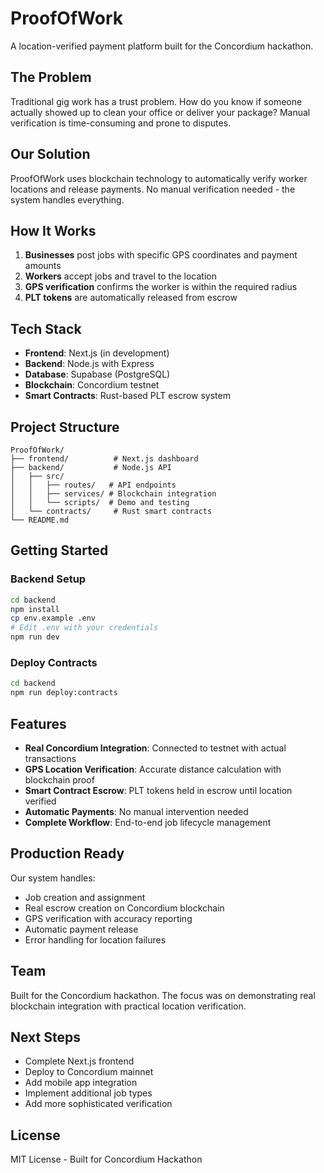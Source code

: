 # ProofOfWork

A location-verified payment platform built for the Concordium hackathon.

## The Problem

Traditional gig work has a trust problem. How do you know if someone actually showed up to clean your office or deliver your package? Manual verification is time-consuming and prone to disputes.

## Our Solution

ProofOfWork uses blockchain technology to automatically verify worker locations and release payments. No manual verification needed - the system handles everything.

## How It Works

1. **Businesses** post jobs with specific GPS coordinates and payment amounts
2. **Workers** accept jobs and travel to the location
3. **GPS verification** confirms the worker is within the required radius
4. **PLT tokens** are automatically released from escrow

## Tech Stack

- **Frontend**: Next.js (in development)
- **Backend**: Node.js with Express
- **Database**: Supabase (PostgreSQL)
- **Blockchain**: Concordium testnet
- **Smart Contracts**: Rust-based PLT escrow system

## Project Structure

```
ProofOfWork/
├── frontend/          # Next.js dashboard
├── backend/           # Node.js API
│   ├── src/
│   │   ├── routes/   # API endpoints
│   │   ├── services/ # Blockchain integration
│   │   └── scripts/  # Demo and testing
│   └── contracts/     # Rust smart contracts
└── README.md
```

## Getting Started

### Backend Setup

```bash
cd backend
npm install
cp env.example .env
# Edit .env with your credentials
npm run dev
```

### Deploy Contracts

```bash
cd backend
npm run deploy:contracts
```

## Features

- **Real Concordium Integration**: Connected to testnet with actual transactions
- **GPS Location Verification**: Accurate distance calculation with blockchain proof
- **Smart Contract Escrow**: PLT tokens held in escrow until location verified
- **Automatic Payments**: No manual intervention needed
- **Complete Workflow**: End-to-end job lifecycle management

## Production Ready

Our system handles:
- Job creation and assignment
- Real escrow creation on Concordium blockchain
- GPS verification with accuracy reporting
- Automatic payment release
- Error handling for location failures

## Team

Built for the Concordium hackathon. The focus was on demonstrating real blockchain integration with practical location verification.

## Next Steps

- Complete Next.js frontend
- Deploy to Concordium mainnet
- Add mobile app integration
- Implement additional job types
- Add more sophisticated verification

## License

MIT License - Built for Concordium Hackathon
